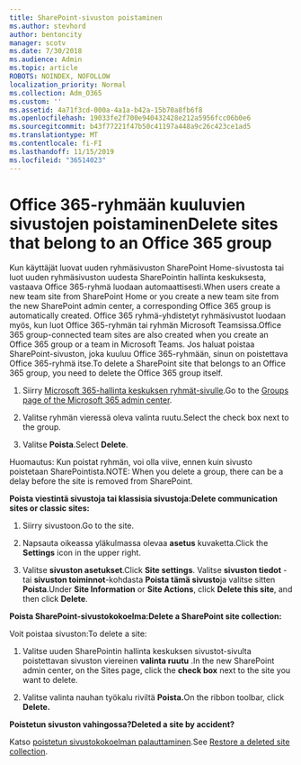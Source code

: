 ```yaml
---
title: SharePoint-sivuston poistaminen
ms.author: stevhord
author: bentoncity
manager: scotv
ms.date: 7/30/2018
ms.audience: Admin
ms.topic: article
ROBOTS: NOINDEX, NOFOLLOW
localization_priority: Normal
ms.collection: Adm_O365
ms.custom: ''
ms.assetid: 4a71f3cd-000a-4a1a-b42a-15b70a8fb6f8
ms.openlocfilehash: 19033fe2f700e940432428e212a5956fcc06b0e6
ms.sourcegitcommit: b43f77221f47b50c41197a448a9c26c423ce1ad5
ms.translationtype: MT
ms.contentlocale: fi-FI
ms.lasthandoff: 11/15/2019
ms.locfileid: "36514023"
---
```

# <a name="delete-sites-that-belong-to-an-office-365-group"></a><span data-ttu-id="b2a92-102">Office 365-ryhmään kuuluvien sivustojen poistaminen</span><span class="sxs-lookup"><span data-stu-id="b2a92-102">Delete sites that belong to an Office 365 group</span></span>

<span data-ttu-id="b2a92-103">Kun käyttäjät luovat uuden ryhmäsivuston SharePoint Home-sivustosta tai luot uuden ryhmäsivuston uudesta SharePointin hallinta keskuksesta, vastaava Office 365-ryhmä luodaan automaattisesti.</span><span class="sxs-lookup"><span data-stu-id="b2a92-103">When users create a new team site from SharePoint Home or you create a new team site from the new SharePoint admin center, a corresponding Office 365 group is automatically created.</span></span> <span data-ttu-id="b2a92-104">Office 365 ryhmä-yhdistetyt ryhmäsivustot luodaan myös, kun luot Office 365-ryhmän tai ryhmän Microsoft Teamsissa.</span><span class="sxs-lookup"><span data-stu-id="b2a92-104">Office 365 group-connected team sites are also created when you create an Office 365 group or a team in Microsoft Teams.</span></span> <span data-ttu-id="b2a92-105">Jos haluat poistaa SharePoint-sivuston, joka kuuluu Office 365-ryhmään, sinun on poistettava Office 365-ryhmä itse.</span><span class="sxs-lookup"><span data-stu-id="b2a92-105">To delete a SharePoint site that belongs to an Office 365 group, you need to delete the Office 365 group itself.</span></span> 
  
1. <span data-ttu-id="b2a92-106">Siirry [Microsoft 365-hallinta keskuksen ryhmät-sivulle](https://portal.office.com/adminportal/home#/groups).</span><span class="sxs-lookup"><span data-stu-id="b2a92-106">Go to the [Groups page of the Microsoft 365 admin center](https://portal.office.com/adminportal/home#/groups).</span></span>
    
2. <span data-ttu-id="b2a92-107">Valitse ryhmän vieressä oleva valinta ruutu.</span><span class="sxs-lookup"><span data-stu-id="b2a92-107">Select the check box next to the group.</span></span>
    
3. <span data-ttu-id="b2a92-108">Valitse **Poista**.</span><span class="sxs-lookup"><span data-stu-id="b2a92-108">Select **Delete**.</span></span>
    
<span data-ttu-id="b2a92-109">Huomautus: Kun poistat ryhmän, voi olla viive, ennen kuin sivusto poistetaan SharePointista.</span><span class="sxs-lookup"><span data-stu-id="b2a92-109">NOTE: When you delete a group, there can be a delay before the site is removed from SharePoint.</span></span>
  
<span data-ttu-id="b2a92-110">**Poista viestintä sivustoja tai klassisia sivustoja:**</span><span class="sxs-lookup"><span data-stu-id="b2a92-110">**Delete communication sites or classic sites:**</span></span>

1. <span data-ttu-id="b2a92-111">Siirry sivustoon.</span><span class="sxs-lookup"><span data-stu-id="b2a92-111">Go to the site.</span></span>
  
2. <span data-ttu-id="b2a92-112">Napsauta oikeassa yläkulmassa olevaa **asetus** kuvaketta.</span><span class="sxs-lookup"><span data-stu-id="b2a92-112">Click the **Settings** icon in the upper right.</span></span> 
  
3. <span data-ttu-id="b2a92-113">Valitse **sivuston asetukset**.</span><span class="sxs-lookup"><span data-stu-id="b2a92-113">Click **Site settings**.</span></span> <span data-ttu-id="b2a92-114">Valitse **sivuston tiedot** -tai **sivuston toiminnot**-kohdasta **Poista tämä sivusto**ja valitse sitten **Poista**.</span><span class="sxs-lookup"><span data-stu-id="b2a92-114">Under **Site Information** or **Site Actions**, click **Delete this site**, and then click **Delete**.</span></span>
  
<span data-ttu-id="b2a92-115">**Poista SharePoint-sivustokokoelma:**</span><span class="sxs-lookup"><span data-stu-id="b2a92-115">**Delete a SharePoint site collection:**</span></span>

<span data-ttu-id="b2a92-116">Voit poistaa sivuston:</span><span class="sxs-lookup"><span data-stu-id="b2a92-116">To delete a site:</span></span>
  
1. <span data-ttu-id="b2a92-117">Valitse uuden SharePointin hallinta keskuksen sivustot-sivulta poistettavan sivuston viereinen **valinta ruutu** .</span><span class="sxs-lookup"><span data-stu-id="b2a92-117">In the new SharePoint admin center, on the Sites page, click the **check box** next to the site you want to delete.</span></span> 
    
2. <span data-ttu-id="b2a92-118">Valitse valinta nauhan työkalu riviltä **Poista.**</span><span class="sxs-lookup"><span data-stu-id="b2a92-118">On the ribbon toolbar, click **Delete.**</span></span>
    
<span data-ttu-id="b2a92-119">**Poistetun sivuston vahingossa?**</span><span class="sxs-lookup"><span data-stu-id="b2a92-119">**Deleted a site by accident?**</span></span>

<span data-ttu-id="b2a92-120">Katso [poistetun sivustokokoelman palauttaminen](https://go.microsoft.com/fwlink/?linkid=867660).</span><span class="sxs-lookup"><span data-stu-id="b2a92-120">See [Restore a deleted site collection](https://go.microsoft.com/fwlink/?linkid=867660).</span></span>
  

